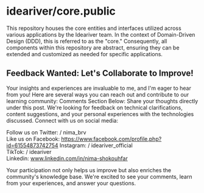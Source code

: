 # ideariver/core.public

This repository houses the core entities and interfaces utilized across various applications by the Ideariver team. In the context of Domain-Driven Design (DDD), this is referred to as the "core." Consequently, all components within this repository are abstract, ensuring they can be extended and customized as needed for specific applications.

## Feedback Wanted: Let's Collaborate to Improve!

Your insights and experiences are invaluable to me, and I'm eager to hear from you! Here are several ways you can reach out and contribute to our learning community:
Comments Section Below: Share your thoughts directly under this post. We're looking for feedback on technical clarifications, content suggestions, and your personal experiences with the technologies discussed. Connect with us on social media:

Follow us on Twitter:   / nima_brv  
Like us on Facebook: https://www.facebook.com/profile.php?id=61554873742754
Instagram:   / ideariver_official  
TikTok:   / ideariver  
Linkedin: www.linkedin.com/in/nima-shokouhfar

Your participation not only helps us improve but also enriches the community's knowledge base. We're excited to see your comments, learn from your experiences, and answer your questions.

